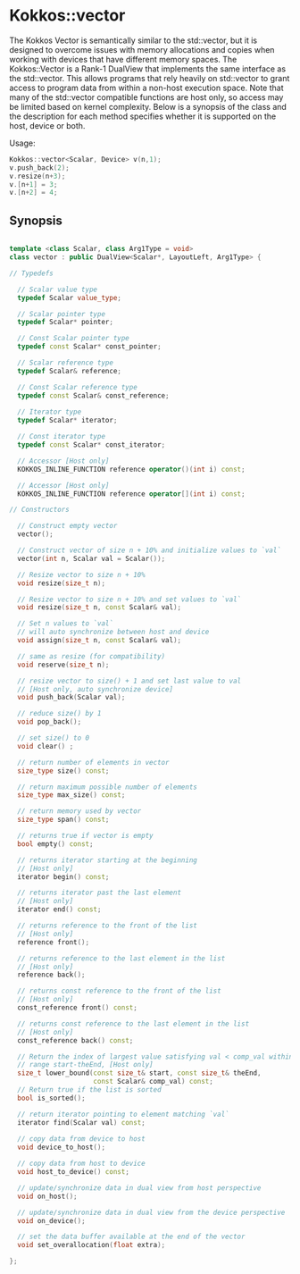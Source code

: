 # Kokkos::vector

The Kokkos Vector is semantically similar to the std::vector, but it is designed to overcome issues with memory allocations and copies when working with devices that have different memory spaces.  The Kokkos::Vector is a Rank-1 DualView that implements the same interface as the std::vector.  This allows programs that rely heavily on std::vector to grant access to program data from within a non-host execution space.  Note that many of the std::vector compatible functions are host only, so access may be limited based on kernel complexity.  Below is a synopsis of the class and the description for each method specifies whether it is supported on the host, device or both. 

Usage:

```C++
Kokkos::vector<Scalar, Device> v(n,1);
v.push_back(2);
v.resize(n+3);
v.[n+1] = 3;
v.[n+2] = 4;

```

## Synopsis
```C++

template <class Scalar, class Arg1Type = void>
class vector : public DualView<Scalar*, LayoutLeft, Arg1Type> {

// Typedefs 

  // Scalar value type
  typedef Scalar value_type;

  // Scalar pointer type
  typedef Scalar* pointer;

  // Const Scalar pointer type
  typedef const Scalar* const_pointer;

  // Scalar reference type
  typedef Scalar& reference;

  // Const Scalar reference type
  typedef const Scalar& const_reference;
  
  // Iterator type
  typedef Scalar* iterator;

  // Const iterator type
  typedef const Scalar* const_iterator;

  // Accessor [Host only]
  KOKKOS_INLINE_FUNCTION reference operator()(int i) const;

  // Accessor [Host only]
  KOKKOS_INLINE_FUNCTION reference operator[](int i) const;

// Constructors

  // Construct empty vector
  vector();

  // Construct vector of size n + 10% and initialize values to `val` 
  vector(int n, Scalar val = Scalar());

  // Resize vector to size n + 10%
  void resize(size_t n);

  // Resize vector to size n + 10% and set values to `val`
  void resize(size_t n, const Scalar& val);

  // Set n values to `val`
  // will auto synchronize between host and device
  void assign(size_t n, const Scalar& val); 

  // same as resize (for compatibility)
  void reserve(size_t n);

  // resize vector to size() + 1 and set last value to val
  // [Host only, auto synchronize device]
  void push_back(Scalar val);

  // reduce size() by 1  
  void pop_back();

  // set size() to 0
  void clear() ;

  // return number of elements in vector
  size_type size() const;

  // return maximum possible number of elements
  size_type max_size() const;

  // return memory used by vector 
  size_type span() const;

  // returns true if vector is empty
  bool empty() const;

  // returns iterator starting at the beginning
  // [Host only]
  iterator begin() const;

  // returns iterator past the last element
  // [Host only]
  iterator end() const;

  // returns reference to the front of the list
  // [Host only]
  reference front();

  // returns reference to the last element in the list
  // [Host only]
  reference back();

  // returns const reference to the front of the list
  // [Host only]
  const_reference front() const;

  // returns const reference to the last element in the list
  // [Host only]
  const_reference back() const;

  // Return the index of largest value satisfying val < comp_val within the
  // range start-theEnd, [Host only]
  size_t lower_bound(const size_t& start, const size_t& theEnd,
                     const Scalar& comp_val) const;
  // Return true if the list is sorted
  bool is_sorted();

  // return iterator pointing to element matching `val` 
  iterator find(Scalar val) const;
  
  // copy data from device to host
  void device_to_host();

  // copy data from host to device
  void host_to_device() const;

  // update/synchronize data in dual view from host perspective
  void on_host();

  // update/synchronize data in dual view from the device perspective 
  void on_device(); 

  // set the data buffer available at the end of the vector
  void set_overallocation(float extra);

};

```